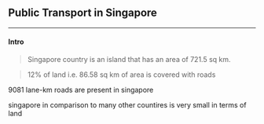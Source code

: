 ## Public Transport in Singapore
<hr color="black">


#### Intro
> Singapore country is an island that has an area of 721.5 sq km.

>  12% of land i.e. 86.58 sq km of area is covered with roads 

   9081 lane-km roads are present in singapore
   
   singapore in comparison to many other countires is very small in terms of land
   
